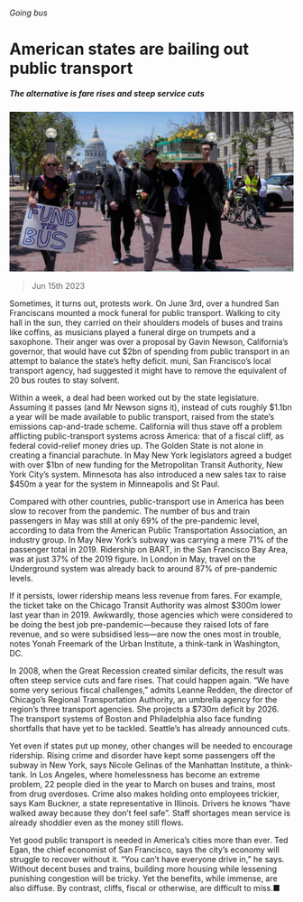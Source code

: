 ###### Going bus

# American states are bailing out public transport 

##### The alternative is fare rises and steep service cuts 

![image](images/20230617_USP504.jpg) 

> Jun 15th 2023 

Sometimes, it turns out, protests work. On June 3rd, over a hundred San Franciscans mounted a mock funeral for public transport. Walking to city hall in the sun, they carried on their shoulders models of buses and trains like coffins, as musicians played a funeral dirge on trumpets and a saxophone. Their anger was over a proposal by Gavin Newson, California’s governor, that would have cut $2bn of spending from public transport in an attempt to balance the state’s hefty deficit. muni, San Francisco’s local transport agency, had suggested it might have to remove the equivalent of 20 bus routes to stay solvent.

Within a week, a deal had been worked out by the state legislature. Assuming it passes (and Mr Newson signs it), instead of cuts roughly $1.1bn a year will be made available to public transport, raised from the state’s emissions cap-and-trade scheme. California will thus stave off a problem afflicting public-transport systems across America: that of a fiscal cliff, as federal covid-relief money dries up. The Golden State is not alone in creating a financial parachute. In May New York legislators agreed a budget with over $1bn of new funding for the Metropolitan Transit Authority, New York City’s system. Minnesota has also introduced a new sales tax to raise $450m a year for the system in Minneapolis and St Paul.

Compared with other countries, public-transport use in America has been slow to recover from the pandemic. The number of bus and train passengers in May was still at only 69% of the pre-pandemic level, according to data from the American Public Transportation Association, an industry group. In May New York’s subway was carrying a mere 71% of the passenger total in 2019. Ridership on BART, in the San Francisco Bay Area, was at just 37% of the 2019 figure. In London in May, travel on the Underground system was already back to around 87% of pre-pandemic levels.

If it persists, lower ridership means less revenue from fares. For example, the ticket take on the Chicago Transit Authority was almost $300m lower last year than in 2019. Awkwardly, those agencies which were considered to be doing the best job pre-pandemic—because they raised lots of fare revenue, and so were subsidised less—are now the ones most in trouble, notes Yonah Freemark of the Urban Institute, a think-tank in Washington, DC.

In 2008, when the Great Recession created similar deficits, the result was often steep service cuts and fare rises. That could happen again. “We have some very serious fiscal challenges,” admits Leanne Redden, the director of Chicago’s Regional Transportation Authority, an umbrella agency for the region’s three transport agencies. She projects a $730m deficit by 2026. The transport systems of Boston and Philadelphia also face funding shortfalls that have yet to be tackled. Seattle’s has already announced cuts.

Yet even if states put up money, other changes will be needed to encourage ridership. Rising crime and disorder have kept some passengers off the subway in New York, says Nicole Gelinas of the Manhattan Institute, a think-tank. In Los Angeles, where homelessness has become an extreme problem, 22 people died in the year to March on buses and trains, most from drug overdoses. Crime also makes holding onto employees trickier, says Kam Buckner, a state representative in Illinois. Drivers he knows “have walked away because they don’t feel safe”. Staff shortages mean service is already shoddier even as the money still flows.

Yet good public transport is needed in America’s cities more than ever. Ted Egan, the chief economist of San Francisco, says the city’s economy will struggle to recover without it. “You can’t have everyone drive in,” he says. Without decent buses and trains, building more housing while lessening punishing congestion will be tricky. Yet the benefits, while immense, are also diffuse. By contrast, cliffs, fiscal or otherwise, are difficult to miss.■


